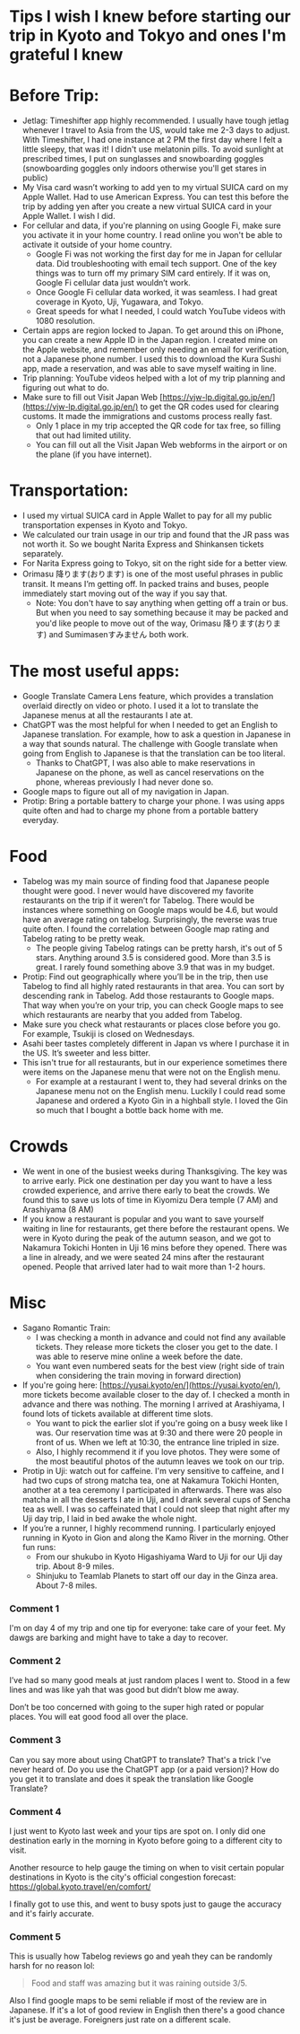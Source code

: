 # Tips I wish I knew before starting our trip in Kyoto and Tokyo and ones I'm grateful I knew

# Before Trip:

* Jetlag: Timeshifter app highly recommended. I usually have tough jetlag whenever I travel to Asia from the US, would take me 2-3 days to adjust. With Timeshifter, I had one instance at 2 PM the first day where I felt a little sleepy, that was it! I didn't use melatonin pills. To avoid sunlight at prescribed times, I put on sunglasses and snowboarding goggles (snowboarding goggles only indoors otherwise you'll get stares in public)
* My Visa card wasn’t working to add yen to my virtual SUICA card on my Apple Wallet. Had to use American Express. You can test this before the trip by adding yen after you create a new virtual SUICA card in your Apple Wallet. I wish I did.
* For cellular and data, if you're planning on using Google Fi, make sure you activate it in your home country. I read online you won't be able to activate it outside of your home country.
   * Google Fi was not working the first day for me in Japan for cellular data. Did troubleshooting with email tech support. One of the key things was to turn off my primary SIM card entirely. If it was on, Google Fi cellular data just wouldn’t work.
   * Once Google Fi cellular data worked, it was seamless. I had great coverage in Kyoto, Uji, Yugawara, and Tokyo.
   * Great speeds for what I needed, I could watch YouTube videos with 1080 resolution.
* Certain apps are region locked to Japan. To get around this on iPhone, you can create a new Apple ID in the Japan region. I created mine on the Apple website, and remember only needing an email for verification, not a Japanese phone number. I used this to download the Kura Sushi app, made a reservation, and was able to save myself waiting in line.
* Trip planning: YouTube videos helped with a lot of my trip planning and figuring out what to do.
* Make sure to fill out Visit Japan Web [https://vjw-lp.digital.go.jp/en/](https://vjw-lp.digital.go.jp/en/) to get the QR codes used for clearing customs. It made the immigrations and customs process really fast.
   * Only 1 place in my trip accepted the QR code for tax free, so filling that out had limited utility.
   * You can fill out all the Visit Japan Web webforms in the airport or on the plane (if you have internet).

# Transportation:

* I used my virtual SUICA card in Apple Wallet to pay for all my public transportation expenses in Kyoto and Tokyo.
* We calculated our train usage in our trip and found that the JR pass was not worth it. So we bought Narita Express and Shinkansen tickets separately.
* For Narita Express going to Tokyo, sit on the right side for a better view.
* Orimasu 降ります(おります) is one of the most useful phrases in public transit. It means I’m getting off. In packed trains and buses, people immediately start moving out of the way if you say that. 
   * Note: You don't have to say anything when getting off a train or bus. But when you need to say something because it may be packed and you'd like people to move out of the way,  Orimasu 降ります(おります) and Sumimasenすみません both work.

# The most useful apps:

* Google Translate Camera Lens feature, which provides a translation overlaid directly on video or photo. I used it a lot to translate the Japanese menus at all the restaurants I ate at.
* ChatGPT was the most helpful for when I needed to get an English to Japanese translation. For example, how to ask a question in Japanese in a way that sounds natural. The challenge with Google translate when going from English to Japanese is that the translation can be too literal.
   * Thanks to ChatGPT, I was also able to make reservations in Japanese on the phone, as well as cancel reservations on the phone, whereas previously I had never done so.
* Google maps to figure out all of my navigation in Japan.
* Protip: Bring a portable battery to charge your phone. I was using apps quite often and had to charge my phone from a portable battery everyday.

# Food

* Tabelog was my main source of finding food that Japanese people thought were good. I never would have discovered my favorite restaurants on the trip if it weren’t for Tabelog. There would be instances where something on Google maps would be 4.6, but would have an average rating on tabelog. Surprisingly, the reverse was true quite often. I found the correlation between Google map rating and Tabelog rating to be pretty weak.
   * The people giving Tabelog ratings can be pretty harsh, it's out of 5 stars. Anything around 3.5 is considered good. More than 3.5 is great. I rarely found something above 3.9 that was in my budget.
* Protip: Find out geographically where you’ll be in the trip, then use Tabelog to find all highly rated restaurants in that area. You can sort by descending rank in Tabelog. Add those restaurants to Google maps. That way when you’re on your trip, you can check Google maps to see which restaurants are nearby that you added from Tabelog.
* Make sure you check what restaurants or places close before you go. For example, Tsukiji is closed on Wednesdays.
* Asahi beer tastes completely different in Japan vs where I purchase it in the US. It’s sweeter and less bitter.
* This isn't true for all restaurants, but in our experience sometimes there were items on the Japanese menu that were not on the English menu.
   * For example at a restaurant I went to, they had several drinks on the Japanese menu not on the English menu. Luckily I could read some Japanese and ordered a Kyoto Gin in a highball style. I loved the Gin so much that I bought a bottle back home with me.

# Crowds

* We went in one of the busiest weeks during Thanksgiving. The key was to arrive early. Pick one destination per day you want to have a less crowded experience, and arrive there early to beat the crowds. We found this to save us lots of time in Kiyomizu Dera temple (7 AM) and Arashiyama (8 AM)
* If you know a restaurant is popular and you want to save yourself waiting in line for restaurants, get there before the restaurant opens. We were in Kyoto during the peak of the autumn season, and we got to Nakamura Tokichi Honten in Uji 16 mins before they opened. There was a line in already, and we were seated 24 mins after the restaurant opened. People that arrived later had to wait more than 1-2 hours.

# Misc

* Sagano Romantic Train:
   * I was checking a month in advance and could not find any available tickets. They release more tickets the closer you get to the date. I was able to reserve mine online a week before the date.
   * You want even numbered seats for the best view (right side of train when considering the train moving in forward direction)
* If you're going here: [https://yusai.kyoto/en/](https://yusai.kyoto/en/), more tickets become available closer to the day of. I checked a month in advance and there was nothing. The morning I arrived at Arashiyama, I found lots of tickets available at different time slots.
   * You want to pick the earlier slot if you're going on a busy week like I was. Our reservation time was at 9:30 and there were 20 people in front of us. When we left at 10:30, the entrance line tripled in size.
   * Also, I highly recommend it if you love photos. They were some of the most beautiful photos of the autumn leaves we took on our trip.
* Protip in Uji: watch out for caffeine. I'm very sensitive to caffeine, and I had two cups of strong matcha tea, one at Nakamura Tokichi Honten, another at a tea ceremony I participated in afterwards. There was also matcha in all the desserts I ate in Uji, and I drank several cups of Sencha tea as well. I was so caffeinated that I could not sleep that night after my Uji day trip, I laid in bed awake the whole night.
* If you’re a runner, I highly recommend running. I particularly enjoyed running in Kyoto in Gion and along the Kamo River in the morning. Other fun runs:
   * From our shukubo in Kyoto Higashiyama Ward to Uji for our Uji day trip. About 8-9 miles.
   * Shinjuku to Teamlab Planets to start off our day in the Ginza area. About 7-8 miles.

### Comment 1

I'm on day 4 of my trip and one tip for everyone: take care of your feet. My dawgs are barking and might have to take a day to recover.

### Comment 2

I’ve had so many good meals at just random places I went to. Stood in a few lines and was like yah that was good but didn’t blow me away. 

Don’t be too concerned with going to the super high rated or popular places. You will eat good food all over the place.

### Comment 3

Can you say more about using ChatGPT to translate? That's a trick I've never heard of. Do you use the ChatGPT app (or a paid version)? How do you get it to translate and does it speak the translation like Google Translate?

### Comment 4

I just went to Kyoto last week and your tips are spot on. I only did one destination early in the morning in Kyoto before going to a different city to visit.

Another resource to help gauge the timing on when to visit certain popular destinations in Kyoto is the city's official congestion forecast:
https://global.kyoto.travel/en/comfort/

I finally got to use this, and went to busy spots just to gauge the accuracy and it's fairly accurate.

### Comment 5

This is usually how Tabelog reviews go and yeah they can be randomly harsh for no reason lol: 

>Food and staff was amazing but it was raining outside 3/5.

Also I find google maps to be semi reliable if most of the review are in Japanese. If it's a lot of good review in English then there's a good chance it's just be average. Foreigners just rate on a different scale.

